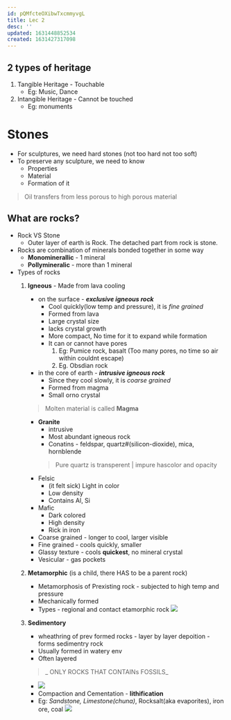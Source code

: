```yaml
---
id: pQMfcteOXibwTxcmmyvgL
title: Lec 2
desc: ''
updated: 1631448852534
created: 1631427317098
---
```


## 2 types of heritage
1. Tangible Heritage - Touchable
    * Eg: Music, Dance
2. Intangible Heritage - Cannot be touched
    * Eg: monuments

# Stones
* For sculptures, we need hard stones (not too hard not too soft)
* To preserve any sculpture, we need to know
    * Properties
    * Material
    * Formation of it
> Oil transfers from less porous to high porous material


## What are rocks?
* Rock VS Stone
    * Outer layer of earth is Rock. The detached part from rock is stone.
* Rocks are combination of minerals bonded together in some way
    * **Monominerallic** - 1 mineral
    * **Pollymineralic** - more than 1 mineral
* Types of rocks
    1. **Igneous** - Made from lava cooling 
        * on the surface - **_exclusive igneous rock_**
            * Cool quickly(low temp and pressure), it is _fine grained_ 
            * Formed from lava
            * Large crystal size
            * lacks crystal growth
            * More compact, No time for it to expand while formation
            * It can or cannot have pores 
                1. Eg: Pumice rock, basalt (Too many pores, no time so air within couldnt escape) 
                2. Eg. Obsdian rock 
        * in the core of earth - **_intrusive igneous rock_**
            * Since they cool slowly, it is _coarse grained_ 
            * Formed from magma
            * Small orno crystal
        > Molten material is called **Magma**
        * **Granite** 
            * intrusive
            * Most abundant igneous rock
            * Conatins - feldspar, quartz#(silicon-dioxide), mica, hornblende
            > Pure quartz is transperent | impure hascolor and opacity
        * Felsic 
            * (it felt sick) Light in color
            * Low density
            * Contains Al, Si
        * Mafic
            * Dark colored
            * High density
            * Rick in iron
        * Coarse grained - longer to cool, larger visible
        * Fine grained - cools quickly, smaller
        * Glassy texture - cools **quickest**, no mineral crystal
        * Vesicular - gas pockets
       
    2. **Metamorphic** (is a child, there HAS to be a parent rock)
        * Metamorphosis of Prexisting rock - subjected to high temp and pressure
        * Mechanically formed
        * Types - regional and contact etamorphic rock 
        ![](/assets/images/2021-09-12-17-44-08.png)
    3. **Sedimentory**
        * wheathring of prev formed rocks - layer by layer depoition - forms sedimentry rock
        * Usually formed in watery env
        * Often layered
        >_ ONLY ROCKS THAT CONTAINs FOSSILS_
        * ![](/assets/images/2021-09-12-17-26-39.png)
        * Compaction and Cementation - **lithification**
        * Eg: _Sandstone, Limestone(chuna)_, Rocksalt(aka evaporites), iron ore, coal
        ![](/assets/images/2021-09-12-17-32-01.png)
